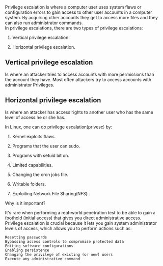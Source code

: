 
Privilege escalation is where a computer user uses system flaws or configuration errors to gain access to other user accounts in a computer system. By acquiring other accounts they get to access more files and they can also run administrator commands.
<br>
In privilege escalations, there are two types of privilege escalations:

1. Vertical privilege escalation.

2. Horizontal privilege escalation.

**Vertical privilege escalation**
---
Is where an attacker tries to access accounts with more permissions than the account they have. Most often attackers try to access accounts with administrator Privileges.<br>

**Horizontal privilege escalation** 
---
Is where an attacker has access rights to another user who has the same level of access he or she has.

In Linux, one can do privilege escalation(privesc) by:

1. Kernel exploits flaws.

2. Programs that the user can sudo.

3. Programs with setuid bit on.

4. Limited capabilities.

5. Changing the cron jobs file.

6. Writable folders.
   
8. Exploiting Network File Sharing(NFS) .


Why is it important?

It's rare when performing a real-world penetration test to be able to gain a foothold (initial access) that gives you direct administrative access. Privilege escalation is crucial because it lets you gain system administrator levels of access, which allows you to perform actions such as:

    Resetting passwords
    Bypassing access controls to compromise protected data
    Editing software configurations
    Enabling persistence
    Changing the privilege of existing (or new) users
    Execute any administrative command
